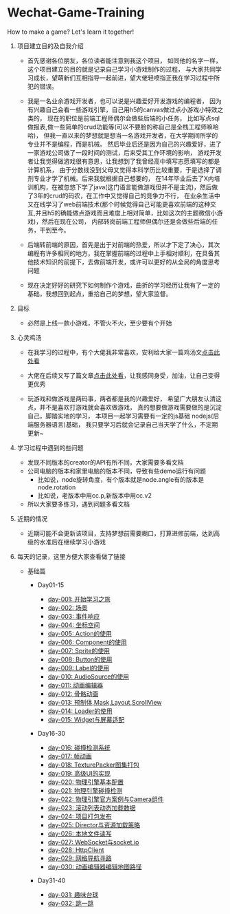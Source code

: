 # Wechat-Game-Training
How to make a game? Let's learn it together!

1. 项目建立目的及自我介绍

    * 首先感谢各位朋友，各位读者能注意到我这个项目，
        如同他的名字一样，这个项目建立的目的就是记录自己学习小游戏制作的过程，
        与大家共同学习成长，望萌新们互相指导一起前进，望大佬轻喷指正我在学习过程中所犯的错误。
       
    * 我是一名业余游戏开发者，也可以说是兴趣爱好开发游戏的编程者，
        因为有兴趣自己会看一些游戏引擎，自己用h5的canvas做过点小游戏小特效之类的，
        现在的职位是前端工程师偶尔会做些后端的小任务，
        比如写点sql做报表,做一些简单的crud功能等(可以不要脸的称自己是全栈工程师嘛哈哈)，
        但我一直以来的梦想就是想当一名游戏开发者，在大学期间所学的专业并不是编程，而是机械。
        然后毕业后还是因为自己的兴趣爱好，进了一家游戏公司做了一段时间的测试，后来受其工作环境的影响，
        游戏开发者让我觉得做游戏很有意思，让我想到了我曾经高中填写志愿填写的都是计算机系，
        由于分数线没到父母又觉得本科学历比较重要，于是选择了调剂专业才学了机械。后来我就根据自己想要的，
        在14年毕业后去了X内培训机构，在被忽悠下学了java(这门语言能做游戏但并不是主流)，然后做了3年的crud的码农，在工作中又觉得自己的竞争力不行，
        在业余生活中又在线学习了web前端技术(那个时候觉得自己可能更喜欢前端的这种交互,并且h5的确能做点游戏而且难度上相对简单，比如这次的主题微信小游戏)，然后在现在公司，
        内部转岗前端工程师但偶尔还是会做些后端的任务，干到至今。

    * 后端转前端的原因，首先是出于对前端的热爱，所以才下定了决心，其次编程有许多相同的地方，我在掌握前端的过程中上手相对顺利，在具备其他技术知识的前提下，去做前端开发，或许可以更好的从全局的角度思考问题
        
    * 现在决定好好的研究下如何制作个游戏，曲折的学习经历让我有了一定的基础，我想回到起点，重拾自己的梦想，望大家监督。
    
2. 目标

    * 必然是上线一款小游戏，不管火不火，至少要有个开始

3. 心灵鸡汤

    * 在我学习的过程中，有个大佬我非常喜欢，安利给大家一篇鸡汤文[点击此处看](https://www.zhangxinxu.com/life/2019/03/study/)
    
    * 大佬在后续又写了篇文章[点击此处看](https://www.zhangxinxu.com/life/2019/07/company-ignore-fe/)，让我感同身受，加油，让自己变得更优秀
    
    * 玩游戏和做游戏是两码事，两者都是我的兴趣爱好，
        希望广大朋友认清这点，并不是喜欢打游戏就会喜欢做游戏，
        真的想要做游戏需要做的是沉淀自己，脚踏实地的学习，
        本项目一起学习需要有一定的js基础 nodejs(后端服务器语言)基础，
        我只要学习后就会记录自己当天学了什么，不定期更新~
 
4. 学习过程中遇到的些问题
    * 发现不同版本的creator的API有所不同，大家需要多看文档
    * 公司电脑的版本和家里电脑的版本不同，导致有些demo运行有问题
        * 比如说，node旋转角度，有个版本就是node.angle有的版本是node.rotation
        * 比如说，老版本中用cc.p,新版本中用cc.v2
    * 所以大家要多练习，遇到问题多看文档 
    
5. 近期的情况   
    * 近期可能不会更新该项目，支持梦想前需要糊口，打算进修前端，达到高级的水准后在继续学习小游戏 
       
6. 每天的记录，这里方便大家查看做了链接
    * 基础篇
    
        * Day01-15
        
            * [day-001: 开始学习之旅](./基础篇/Day01-15/day-001-开始学习之旅/00-开始学习之旅.md)    
            * [day-002: 场景](./基础篇/Day01-15/day-002-场景/00-cc.Node场景.md)    
            * [day-003: 事件响应](./基础篇/Day01-15/day-003-事件/00-cc.Node事件响应.md)    
            * [day-004: 坐标空间](./基础篇/Day01-15/day-004-坐标空间/00-cc.Node坐标空间.md)    
            * [day-005: Action的使用](./基础篇/Day01-15/day-005-Action/00-Action使用.md)    
            * [day-006: Component的使用](./基础篇/Day01-15/day-006-Component/00-cc.Component使用.md)    
            * [day-007: Sprite的使用](./基础篇/Day01-15/day-007-Sprite/00-cc.Sprite使用.md)    
            * [day-008: Button的使用](./基础篇/Day01-15/day-008-Button/00-cc.Button使用.md)    
            * [day-009: Label的使用](./基础篇/Day01-15/day-009-Label/00-cc.Label组件使用.md)    
            * [day-010: AudioSource的使用](./基础篇/Day01-15/day-010-AudioSource/00-AudioSource组件使用.md)    
            * [day-011: 动画编辑器](./基础篇/Day01-15/day-011-动画编辑器/00-动画编辑器.md)    
            * [day-012: 骨骼动画](./基础篇/Day01-15/day-012-骨骼动画/00-骨骼动画组件使用.md)    
            * [day-013: 预制体,Mask,Layout,ScrollView](./基础篇/Day01-15/day-013-预制体,Mask,Layout,ScrollView/00-本章目录.md)    
            * [day-014: Loader的使用](./基础篇/Day01-15/day-014-Loader/00-cc.Loader使用.md)    
            * [day-015: Widget与屏幕适配](./基础篇/Day01-15/day-015-Widget与屏幕适配/00-cc.Widget与屏幕适配.md)
                    
        * Day16-30
        
            * [day-016: 碰撞检测系统](./基础篇/Day16-30/day-016-碰撞检测系统/00-本章目录.md)    
            * [day-017: 帧动画](./基础篇/Day16-30/day-017-帧动画/00-本章目录.md)    
            * [day-018: TexturePacker图集打包](./基础篇/Day16-30/day-018-TexturePacker图集打包/00-TexturePacker图集打包.md)    
            * [day-019: 高级UI的实现](./基础篇/Day16-30/day-019-高级UI的实现/00-高级UI的实现.md)    
            * [day-020: 物理引擎基本配置](./基础篇/Day16-30/day-020-物理引擎基本配置/00-物理引擎基本配置.md)    
            * [day-021: 物理引擎碰撞检测](./基础篇/Day16-30/day-021-物理引擎碰撞检测/00-物理引擎碰撞检测.md)    
            * [day-022: 物理引擎官方案例与Camera组件](./基础篇/Day16-30/day-022-物理引擎官方案例与Camera组件/00-本章目录.md)    
            * [day-023: 滚动列表动态加载数据](./基础篇/Day16-30/day-023-滚动列表动态加载数据/00-本章目录.md)    
            * [day-024: 项目打包发布](./基础篇/Day16-30/day-024-项目打包发布/00-本章目录.md)    
            * [day-025: Director与资源加载策略](./基础篇/Day16-30/day-025-Director与资源加载策略/00-本章目录.md)    
            * [day-026: 本地文件读写](./基础篇/Day16-30/day-026-本地文件读写/00-本章目录.md)    
            * [day-027: WebSocket与socket.io](./基础篇/Day16-30/day-027-Websocket与socket.io/00-本章目录.md)    
            * [day-028: HttpClient](./基础篇/Day16-30/day-028-HttpClient/00-本章目录.md)    
            * [day-029: 网格导航寻路](./基础篇/Day16-30/day-029-creator网格导航寻路/00-creator网格导航寻路.md)    
            * [day-030: 动画编辑器编辑地图路径](./基础篇/Day16-30/day-030-动画编辑器编辑地图路径/00-动画编辑器编辑地图路径.md)
        
        * Day31-40
        
            * [day-031: 趣味台球](./基础篇/Day31-40/day-031-趣味台球/00-趣味台球.md)    
            * [day-032: 跳一跳](./基础篇/Day31-40/day-032-跳一跳/00-跳一跳.md)    
            
    
    
